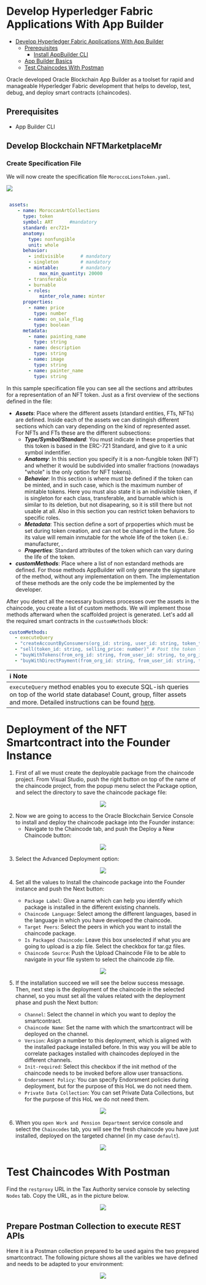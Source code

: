 # Develop Hyperledger Fabric Applications With App Builder

- [Develop Hyperledger Fabric Applications With App Builder](#develop-hyperledger-fabric-applications-with-app-builder)
    - [Prerequisites](#prerequisites)
        - [Install AppBuilder CLI](#install-appbuilder-cli)
    - [App Builder Basics](#app-builder-basics)
    - [Test Chaincodes With Postman](#test-chaincodes-with-postman)

Oracle developed Oracle Blockchain App Builder as a toolset for rapid and manageable Hyperledger Fabric development that helps to develop, test, debug, and deploy smart contracts (chaincodes).

## Prerequisites
  - App Builder CLI

## Develop Blockchain NFTMarketplaceMr

### Create Specification File
We will now create the specification file ```MoroccoLionsToken.yaml```.

![](../assets/p14.png)

```yaml

 assets:
    - name: MoroccanArtCollections
      type: token
      symbol: ART      #mandatory
      standard: erc721+   
      anatomy:
        type: nonfungible
        unit: whole
      behavior:
        - indivisible      # mandatory
        - singleton        # mandatory
        - mintable:        # mandatory
            max_min_quantity: 20000
        - transferable
        - burnable
        - roles:
            minter_role_name: minter
      properties:
        - name: price
          type: number
        - name: on_sale_flag
          type: boolean
      metadata:
        - name: painting_name
          type: string
        - name: description
          type: string
        - name: image
          type: string
        - name: painter_name
          type: string
 ```
In this sample specification file you can see all the sections and attributes for a representation of an NFT token. Just as a first overview of the sections defined in the file:
- ***Assets***: Place where the different assets (standard entities, FTs, NFTs) are defined. Inside each of the assets we can distingish different sections which can vary depending on the kind of represented asset. For NFTs and FTs these are the different subsections:
    - ***Type/Symbol/Standard***: You must indicate in these properties that this token is based in the ERC-721 Standard, and give to it a unic symbol indentifier.
    - ***Anatomy***: In this section you specify it is a non-fungible token (NFT) and whether it would be subdivided into smaller fractions (nowadays "whole" is the only option for NFT tokens).
    - ***Behavior***: In this section is where must be defined if the token can be minted, and in such case, which is the maximum number of mintable tokens. Here you must also state it is an indivisible token, if is singleton for each class, transferable, and burnable which is similar to its deletion, but not disapearing, so it is still there but not usable at all. Also in this section you can restrict token behaviors to specific roles.
    - ***Metadata***: This section define a sort of prpoperties which must be set during token creation, and can not be changed in the future. So its value will remain inmutable for the whole life of the token (i.e.: manufacturer, .
    - ***Properties***: Standard attributes of the token which can vary during the life of the token.
- ***customMethods***: Place where a list of non estandard methods are defined. For those methods AppBuilder will only generate the signature of the method, without any implementation on them. The implementation of these methods are the only code the be implemented by the developer.

After you detect all the necessary business processes over the assets in the chaincode, you create a list of custom methods. We will implement those methods afterward when the scaffolded project is generated. Let's add all the required smart contracts in the ```customMethods``` block:

```yaml
 customMethods:
   - executeQuery
   - "createAccountByConsumers(org_id: string, user_id: string, token_type: string)" # Create accounts for consumers while signing up
   - "sell(token_id: string, selling_price: number)" # Post the token for selling in the marketplace
   - "buyWithTokens(from_org_id: string, from_user_id: string, to_org_id: string, to_user_id: string, nonfungible_token_id: string, fungible_token_id: string, amount_paid: number)"  # Buy the NFT after paying the using FT Tokens 
   - "buyWithDirectPayment(from_org_id: string, from_user_id: string, to_org_id: string, to_user_id: string, nonfungible_token_id: string, amount_paid: number)"  # Buy the NFT after paying the amount using payment gateway
```

| :information_source: Note          |
|:-----------------------------------|
| ```executeQuery``` method enables you to execute SQL-ish queries on top of the world state database! Count, group, filter assets and more. Detailed instructions can be found [here](https://docs.oracle.com/en/database/other-databases/blockchain-enterprise/21.1/user/supported-rich-query-syntax.html#GUID-7A7766A3-EA2C-4A3D-BE62-7B4EC747EE5B).|

# Deployment of the NFT Smartcontract into the Founder Instance

1. First of all we must create the deployable package from the chaincode project. From Visual Studio, push the right button on top of the name of the chaincode project, from the popup menu select the Package option, and select the directory to save the chaincode package file:

<p align="center"  alt="Select The compartment where the instance of the founder organization will be created">
<img  src="https://github.com/abderrahimJK/NFT_hyperledger-development-with-oracle-blockchain-app-builder/blob/main/assets/p16.png"/>
</p>

2. Now we are going to access to the Oracle Blockchain Service Console to install and deploy the chaincode package into the Founder instance:
   - Navigate to the Chaincode tab, and push the Deploy a New Chaincode button:

<p align="center"  alt="Select The compartment where the instance of the founder organization will be created">
<img  src="https://github.com/abderrahimJK/NFT_hyperledger-development-with-oracle-blockchain-app-builder/blob/main/assets/p17.png"/>
</p>

3. Select the Advanced Deployment option:

<p align="center"  alt="Select The compartment where the instance of the founder organization will be created">
<img  src="https://github.com/abderrahimJK/NFT_hyperledger-development-with-oracle-blockchain-app-builder/blob/main/assets/p18.png"/>
</p>

4. Set all the values to Install the chaincode package into the Founder instance and push the Next button:

   - `Package Label`: Give a name which can help you identify which package is installed in the different existing channels.
   - `Chaincode Language`: Select among the different languages, based in the language in which you have developed the chaincode.
   - `Target Peers`: Select the peers in which you want to install the chaincode package.
   - `Is Packaged Chaincode`: Leave this box unselected if what you are going to upload is a zip file. Select the checkbox for tar.gz files.
   - `Chaincode Source`: Push the Upload Chaincode File to be able to navigate in your file system to select the chaincode zip file.

<p align="center"  alt="Select The compartment where the instance of the founder organization will be created">
<img  src="https://github.com/abderrahimJK/NFT_hyperledger-development-with-oracle-blockchain-app-builder/blob/main/assets/p19.png"/>
</p>

5. If the installation succeed we will see the below success message. Then, next step is the deployment of the chaincode in the selected channel, so you must set all the values related with the deployment phase and push the Next button:

   - `Channel`: Select the channel in which you want to deploy the smartcontract.
   - `Chaincode Name`: Set the name with which the smartcontract will be deployed on the channel.
   - `Version`: Asign a number to this deployment, which is aligned with the installed package installed before. In this way you will be able to correlate packages installed with chaincodes deployed in the different channels.
   - `Init-required`: Select this checkbox if the init method of the chaincode needs to be invoked before allow user transactions.
   - `Endorsement Policy`: You can specify Endorsment policies during deployment, but for the purpose of this HoL we do not need them.
   - `Private Data Collection`: You can set Private Data Collections, but for the purpose of this HoL we do not need them.

<p align="center"  alt="Select The compartment where the instance of the founder organization will be created">
<img  src="https://github.com/abderrahimJK/NFT_hyperledger-development-with-oracle-blockchain-app-builder/blob/main/assets/p20.png"/>
</p>

6. When you `open Work and Pension Department` service console and select the `Chaincodes` tab, you will see the fresh chaincode you have just installed, deployed on the targeted channel (in my case `default`).

<p align="center"  alt="Select The compartment where the instance of the founder organization will be created">
<img  src="https://github.com/abderrahimJK/NFT_hyperledger-development-with-oracle-blockchain-app-builder/blob/main/assets/p22.png"/>
</p>

# Test Chaincodes With Postman

Find the `restproxy` URL in the Tax Authority service console by selecting `Nodes` tab. Copy the URL, as in the picture below.

<p align="center"  alt="Select The compartment where the instance of the founder organization will be created">
<img  src="https://github.com/abderrahimJK/NFT_hyperledger-development-with-oracle-blockchain-app-builder/blob/main/assets/p23.png"/>
</p>

## Prepare Postman Collection to execute REST APIs

Here it is a Postman collection prepared to be used agains the two prepared smartcontract.
The following picture shows all the varibles we have defined and needs to be adapted to your environment:

<p align="center"  alt="Select The compartment where the instance of the founder organization will be created">
<img  src="https://github.com/abderrahimJK/NFT_hyperledger-development-with-oracle-blockchain-app-builder/blob/main/assets/p24.png"/>
</p>